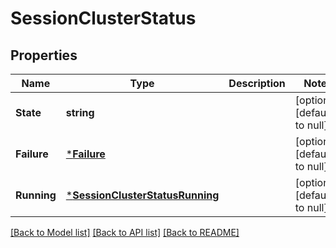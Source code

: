 # SessionClusterStatus

## Properties
Name | Type | Description | Notes
------------ | ------------- | ------------- | -------------
**State** | **string** |  | [optional] [default to null]
**Failure** | [***Failure**](Failure.md) |  | [optional] [default to null]
**Running** | [***SessionClusterStatusRunning**](SessionClusterStatusRunning.md) |  | [optional] [default to null]

[[Back to Model list]](../README.md#documentation-for-models) [[Back to API list]](../README.md#documentation-for-api-endpoints) [[Back to README]](../README.md)


